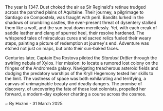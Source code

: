 
The year is 1347.  Dust choked the air as Sir Reginald's retinue trudged across the parched plains of Aquitaine.  Their journey, a pilgrimage to Santiago de Compostela, was fraught with peril.  Bandits lurked in the shadows of crumbling castles, the ever-present threat of dysentery stalked them like a wolf, and the sun beat down mercilessly.  Yet, with each creak of saddle leather and clang of spurred heel, their resolve hardened. The whispered tales of miraculous cures and sacred relics fueled their weary steps, painting a picture of redemption at journey's end.  Adventure was etched not just on maps, but onto their sun-baked faces.

Centuries later, Captain Eva Rostova piloted the *Stardust Drifter* through the swirling nebula of Xylos.  Her mission: to locate a rumored lost colony on the fringes of the Andromeda galaxy.  Navigating treacherous asteroid fields and dodging the predatory warships of the Kryll Hegemony tested her skills to the limit. The vastness of space was both exhilarating and terrifying, a canvas of unimaginable beauty and deadly dangers. The promise of discovery, of uncovering the fate of those lost colonists, propelled her forward, a modern-day explorer charting a course across the cosmos.

~ By Hozmi - 31 March 2025
